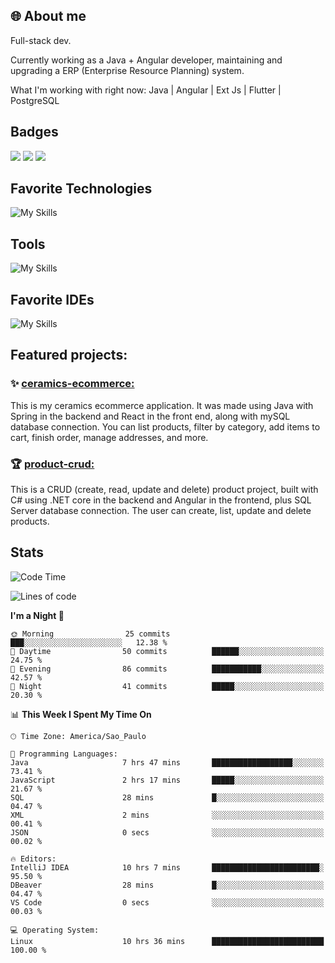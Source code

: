 ## 🌐 About me
Full-stack dev.

Currently working as a Java + Angular developer, maintaining and upgrading a ERP (Enterprise Resource Planning) system.

What I'm working with right now: Java | Angular | Ext Js | Flutter | PostgreSQL


## Badges

<div style="display: inline_block">
  <a href="https://www.credly.com/badges/bc4739f2-3a6a-4965-9292-0904b55d9652/public_url"><img src="https://github.com/user-attachments/assets/0c2e9028-389c-426c-b849-4bd29abbc0cb"></img></a>
  <a href="https://www.credly.com/badges/b0f4b2f6-34ec-4c0b-880f-cde76b902026/public_url"><img src="https://github.com/user-attachments/assets/07231ffe-f6b7-424a-bcc4-543fa6b2d97f"></img></a>
  <a href="https://www.credly.com/badges/63f31529-f407-4018-99b5-57cff1406859"><img src="https://github.com/user-attachments/assets/8d692ed8-6378-45f1-953d-ee95101adbcf"></img></a>

</div>

## Favorite Technologies

![My Skills](https://go-skill-icons.vercel.app/api/icons?i=java,spring,react,angular,typescript,javascript,cs,dotnet&perline=4&titles=true)

## Tools

![My Skills](https://go-skill-icons.vercel.app/api/icons?i=aws,gitlab,git,docker&perline=4&titles=true)

## Favorite IDEs

![My Skills](https://go-skill-icons.vercel.app/api/icons?i=idea,webstorm&perline=3&titles=true)

## Featured projects: 

### :sparkles: [ceramics-ecommerce:](https://github.com/marianarossi/ceramics-ecommerce-API)
This is my ceramics ecommerce application. It was made using Java with Spring in the backend and React in the front end, along with mySQL database connection. You can list products, filter by category, add items to cart, finish order, manage addresses, and more.

### :trophy: [product-crud:](https://github.com/marianarossi/.netCore-product-webAPI)
This is a CRUD (create, read, update and delete) product project, built with C# using .NET core in the backend and Angular in the frontend, plus SQL Server database connection. The user can create, list, update and delete products. 


## Stats

<!--START_SECTION:waka-->
![Code Time](http://img.shields.io/badge/Code%20Time-359%20hrs%2015%20mins-blue)

![Lines of code](https://img.shields.io/badge/From%20Hello%20World%20I%27ve%20Written-41.2%20thousand%20lines%20of%20code-blue)

**I'm a Night 🦉** 

```text
🌞 Morning                25 commits          ███░░░░░░░░░░░░░░░░░░░░░░   12.38 % 
🌆 Daytime                50 commits          ██████░░░░░░░░░░░░░░░░░░░   24.75 % 
🌃 Evening                86 commits          ███████████░░░░░░░░░░░░░░   42.57 % 
🌙 Night                  41 commits          █████░░░░░░░░░░░░░░░░░░░░   20.30 % 
```


📊 **This Week I Spent My Time On** 

```text
🕑︎ Time Zone: America/Sao_Paulo

💬 Programming Languages: 
Java                     7 hrs 47 mins       ██████████████████░░░░░░░   73.41 % 
JavaScript               2 hrs 17 mins       █████░░░░░░░░░░░░░░░░░░░░   21.67 % 
SQL                      28 mins             █░░░░░░░░░░░░░░░░░░░░░░░░   04.47 % 
XML                      2 mins              ░░░░░░░░░░░░░░░░░░░░░░░░░   00.41 % 
JSON                     0 secs              ░░░░░░░░░░░░░░░░░░░░░░░░░   00.02 % 

🔥 Editors: 
IntelliJ IDEA            10 hrs 7 mins       ████████████████████████░   95.50 % 
DBeaver                  28 mins             █░░░░░░░░░░░░░░░░░░░░░░░░   04.47 % 
VS Code                  0 secs              ░░░░░░░░░░░░░░░░░░░░░░░░░   00.03 % 

💻 Operating System: 
Linux                    10 hrs 36 mins      █████████████████████████   100.00 % 
```


<!--END_SECTION:waka-->
